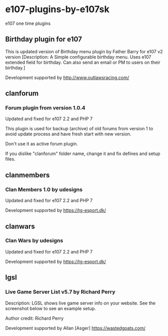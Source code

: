 # e107-plugins-by-e107sk
e107 one time plugins  



## Birthday plugin for e107

This is updated version of Birthday menu plugin by Father Barry for e107 v2 version [Description: A Simple configurable birthday menu. Uses e107 extended field for birthday. Can also send an email or PM to users on their birthday.]

Development supported by http://www.outlawsracing.com/ 


## clanforum 
### Forum plugin from version 1.0.4

Updated and fixed for e107 2.2 and PHP 7

This plugin is used for backup (archive) of old forums from version 1 to avoid update process and have fresh start with new version.

Don't use it as active forum plugin. 

If you dislike "clanforum" folder name, change it and fix defines and setup files. 


## clanmembers 
### Clan Members 1.0   by udesigns

Updated and fixed for e107 2.2 and PHP 7

Development supported by https://tg-esport.dk/ 

## clanwars
###  Clan Wars by udesigns

Updated and fixed for e107 2.2 and PHP 7

Development supported by https://tg-esport.dk/


## lgsl
###   Live Game Server List v5.7  by Richard Perry 

Description: LGSL shows live game server info on your website.
See the screenshot below to see an example setup.

Author credit: Richard Perry

Development supported by Allan [Asger] https://wastedgoats.com/

